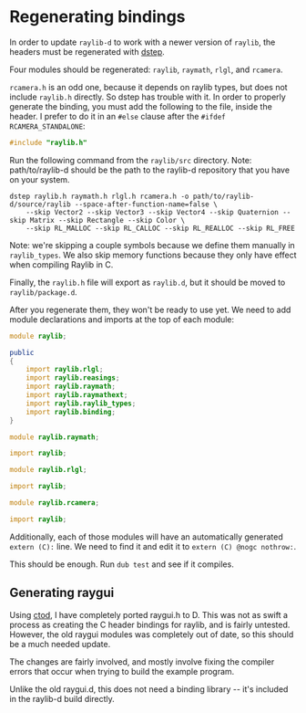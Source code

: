 # Regenerating bindings

In order to update `raylib-d` to work with a newer version of `raylib`, the headers must be regenerated with [dstep].

Four modules should be regenerated: `raylib`, `raymath`, `rlgl`, and `rcamera`.

`rcamera.h` is an odd one, because it depends on raylib types, but does not include `raylib.h` directly. So dstep has trouble with it. In order to properly generate the binding, you must add the following to the file, inside the header. I prefer to do it in an `#else` clause after the `#ifdef RCAMERA_STANDALONE`:

```c
#include "raylib.h"
```

Run the following command from the `raylib/src` directory. Note: path/to/raylib-d should be the path to the raylib-d repository that you have on your system.

```
dstep raylib.h raymath.h rlgl.h rcamera.h -o path/to/raylib-d/source/raylib --space-after-function-name=false \
    --skip Vector2 --skip Vector3 --skip Vector4 --skip Quaternion --skip Matrix --skip Rectangle --skip Color \
    --skip RL_MALLOC --skip RL_CALLOC --skip RL_REALLOC --skip RL_FREE
```

Note: we're skipping a couple symbols because we define them manually in `raylib_types`. We also skip memory functions
because they only have effect when compiling Raylib in C.

Finally, the `raylib.h` file will export as `raylib.d`, but it should be moved to `raylib/package.d`.

After you regenerate them, they won't be ready to use yet. We need to add module declarations and imports at the top
of each module:

```d
module raylib;

public
{
    import raylib.rlgl;
    import raylib.reasings;
    import raylib.raymath;
    import raylib.raymathext;
    import raylib.raylib_types;
    import raylib.binding;
}
```

```d
module raylib.raymath;

import raylib;
```

```d
module raylib.rlgl;

import raylib;
```

```d
module raylib.rcamera;

import raylib;
```

Additionally, each of those modules will have an automatically generated `extern (C):` line. We need to find it and
edit it to `extern (C) @nogc nothrow:`.

This should be enough. Run `dub test` and see if it compiles.

## Generating raygui

Using [ctod], I have completely ported raygui.h to D. This was not as swift a process as creating the C header bindings for raylib, and is fairly untested. However, the old raygui modules was completely out of date, so this should be a much needed update.

The changes are fairly involved, and mostly involve fixing the compiler errors that occur when trying to build the example program.

Unlike the old raygui.d, this does not need a binding library -- it's included in the raylib-d build directly.

[dstep]: https://github.com/jacob-carlborg/dstep
[ctod]: https://github.com/dkorpel/ctod

